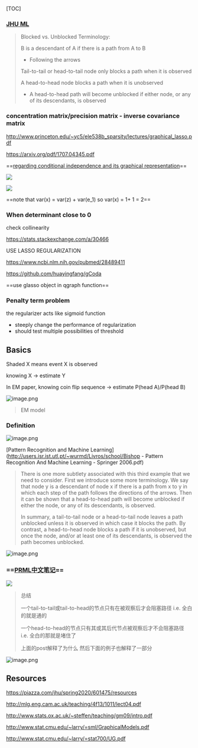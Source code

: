 [TOC]

### [JHU ML](https://piazza.com/jhu/spring2020/601475/resources)



> Blocked vs. Unblocked Terminology: 
>
> B is a descendant of A if there is a path from A to B
>
> * Following the arrows 
>
> Tail-to-tail or head-to-tail node only blocks a path when it is observed 
>
> A head-to-head node blocks a path when it is unobserved 
>
> * A head-to-head path will become unblocked if either node, or any of its descendants, is observed





### concentration matrix/precision matrix - inverse covariance matrix

http://www.princeton.edu/~yc5/ele538b_sparsity/lectures/graphical_lasso.pdf

https://arxiv.org/pdf/1707.04345.pdf





==[regarding conditional independence and its graphical representation](https://stats.stackexchange.com/a/73730)==

![](https://i.stack.imgur.com/EftcN.png)





![](https://i.stack.imgur.com/NJ4gb.png)



==note that var(x) = var(z) + var(e_1) so var(x) = 1+ 1 = 2==



### When determinant close to 0

check collinearity

https://stats.stackexchange.com/a/30466

USE LASSO REGULARIZATION

https://www.ncbi.nlm.nih.gov/pubmed/28489411

https://github.com/huayingfang/gCoda

==use glasso object in qgraph function==



### Penalty term problem

the regularizer acts like sigmoid function

- steeply change the performance of regularization
- should test multiple possibilities of threshold









## Basics



Shaded X means event X is observed

knowing X -> estimate Y

In EM paper, knowing coin flip sequence -> estimate P(head A)/P(head B)

![image.png](https://i.loli.net/2020/05/05/cgjJpeGDTOuyU8W.png)

>  EM model



### Definition

![image.png](https://i.loli.net/2020/01/16/2A85qDoBkvyrPZT.png)



[Pattern Recognition and Machine Learning](http://users.isr.ist.utl.pt/~wurmd/Livros/school/Bishop - Pattern Recognition And Machine Learning - Springer  2006.pdf)

> There is one more subtlety associated with this third example that we need to consider. First we introduce some more terminology. We say that node y is a descendant of node x if there is a path from x to y in which each step of the path follows the directions of the arrows. Then it can be shown that a head-to-head path will become unblocked if either the node, or any of its descendants, is observed.
>
> 
>
> In summary, a tail-to-tail node or a head-to-tail node leaves a path unblocked unless it is observed in which case it blocks the path. By contrast, a head-to-head node blocks a path if it is unobserved, but once the node, and/or at least one of its descendants, is observed the path becomes unblocked.



![image.png](https://i.loli.net/2020/01/16/gj6qBabXHhEAuIp.png)



### ==[PRML中文笔记](https://keson96.github.io/2017/02/23/2017-02-23-Conditional-Independence/)==







![](http://i.imgur.com/4hwGsGc.png)



> 总结
>
> 一个tail-to-tail或tail-to-head的节点只有在被观察后才会阻塞路径 i.e. 全白的就是通的
>
> 一个head-to-head的节点只有其或其后代节点被观察后才不会阻塞路径 i.e. 全白的那就是堵住了
>
> 上面的post解释了为什么 然后下面的例子也解释了一部分



![image.png](https://i.loli.net/2020/05/05/KNtmXiGMFVu1lCq.png)





## Resources

https://piazza.com/jhu/spring2020/601475/resources





http://mlg.eng.cam.ac.uk/teaching/4f13/1011/lect04.pdf

http://www.stats.ox.ac.uk/~steffen/teaching/gm09/intro.pdf

http://www.stat.cmu.edu/~larry/=sml/GraphicalModels.pdf

http://www.stat.cmu.edu/~larry/=stat700/UG.pdf